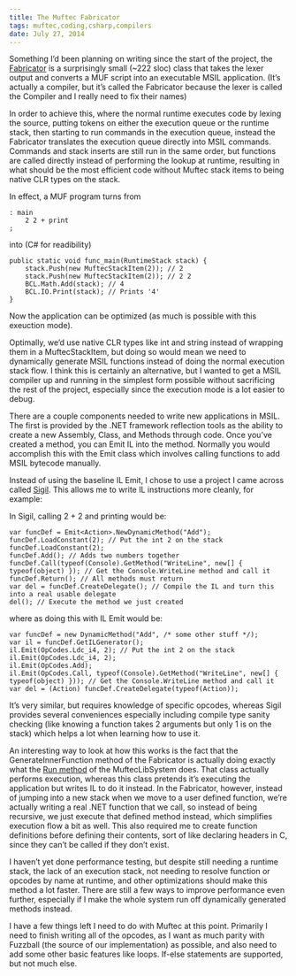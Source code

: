 ```yaml
---
title: The Muftec Fabricator
tags: muftec,coding,csharp,compilers
date: July 27, 2014
---
```

Something I’d been planning on writing since the start of the project, the [Fabricator](https://github.com/cheeplusplus/muftec/blob/master/Muftec/Fabricator.cs) is a surprisingly small (~222 sloc) class that takes the lexer output and converts a MUF script into an executable MSIL application. (It’s actually a compiler, but it’s called the Fabricator because the lexer is called the Compiler and I really need to fix their names)

In order to achieve this, where the normal runtime executes code by lexing the source, putting tokens on either the execution queue or the runtime stack, then starting to run commands in the execution queue, instead the Fabricator translates the execution queue directly into MSIL commands. Commands and stack inserts are still run in the same order, but functions are called directly instead of performing the lookup at runtime, resulting in what should be the most efficient code without Muftec stack items to being native CLR types on the stack.

In effect, a MUF program turns from

```
: main
    2 2 + print
;
```

into (C# for readibility)

```
public static void func_main(RuntimeStack stack) {
    stack.Push(new MuftecStackItem(2)); // 2
    stack.Push(new MuftecStackItem(2)); // 2 2
    BCL.Math.Add(stack); // 4
    BCL.IO.Print(stack); // Prints '4'
}
```

Now the application can be optimized (as much is possible with this exeuction mode).

Optimally, we’d use native CLR types like int and string instead of wrapping them in a MuftecStackItem, but doing so would mean we need to dynamically generate MSIL functions instead of doing the normal execution stack flow. I think this is certainly an alternative, but I wanted to get a MSIL compiler up and running in the simplest form possible without sacrificing the rest of the project, especially since the execution mode is a lot easier to debug.

There are a couple components needed to write new applications in MSIL. The first is provided by the .NET framework reflection tools as the ability to create a new Assembly, Class, and Methods through code. Once you’ve created a method, you can Emit IL into the method. Normally you would accomplish this with the Emit class which involves calling functions to add MSIL bytecode manually.

Instead of using the baseline IL Emit, I chose to use a project I came across called [Sigil](https://github.com/kevin-montrose/Sigil). This allows me to write IL instructions more cleanly, for example:

In Sigil, calling 2 + 2 and printing would be:

```
var funcDef = Emit<Action>.NewDynamicMethod("Add");
funcDef.LoadConstant(2); // Put the int 2 on the stack
funcDef.LoadConstant(2);
funcDef.Add(); // Adds two numbers together
funcDef.Call(typeof(Console).GetMethod("WriteLine", new[] { typeof(object) }); // Get the Console.WriteLine method and call it
funcDef.Return(); // All methods must return
var del = funcDef.CreateDelegate(); // Compile the IL and turn this into a real usable delegate
del(); // Execute the method we just created
```

where as doing this with IL Emit would be:

```
var funcDef = new DynamicMethod("Add", /* some other stuff */);
var il = funcDef.GetILGenerator();
il.Emit(OpCodes.Ldc_i4, 2); // Put the int 2 on the stack
il.Emit(OpCodes.Ldc_i4, 2);
il.Emit(OpCodes.Add);
il.Emit(OpCodes.Call, typeof(Console).GetMethod("WriteLine", new[] { typeof(object) })); // Get the Console.WriteLine method and call it
var del = (Action) funcDef.CreateDelegate(typeof(Action));
```

It’s very similar, but requires knowledge of specific opcodes, whereas Sigil provides several conveniences especially including compile type sanity checking (like knowing a function takes 2 arguments but only 1 is on the stack) which helps a lot when learning how to use it.

An interesting way to look at how this works is the fact that the GenerateInnerFunction method of the Fabricator is actually doing exactly what the [Run method](https://github.com/cheeplusplus/muftec/blob/4290fe92f95929f034a294ae049e320c7c6fa0bb/MuftecLib/MuftecLibSystem.cs#L233) of the MuftecLibSystem does. That class actually performs execution, whereas this class pretends it’s executing the application but writes IL to do it instead. In the Fabricator, however, instead of jumping into a new stack when we move to a user defined function, we’re actually writing a real .NET function that we call, so instead of being recursive, we just execute that defined method instead, which simplifies execution flow a bit as well. This also required me to create function definitions before defining their contents, sort of like declaring headers in C, since they can’t be called if they don’t exist.

I haven’t yet done performance testing, but despite still needing a runtime stack, the lack of an execution stack, not needing to resolve function or opcodes by name at runtime, and other optimizations should make this method a lot faster. There are still a few ways to improve performance even further, especially if I make the whole system run off dynamically generated methods instead.

I have a few things left I need to do with Muftec at this point. Primarily I need to finish writing all of the opcodes, as I want as much parity with Fuzzball (the source of our implementation) as possible, and also need to add some other basic features like loops. If-else statements are supported, but not much else.
